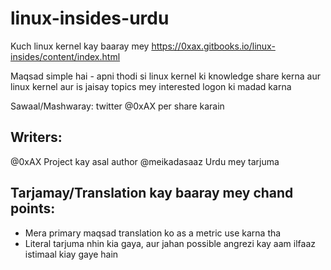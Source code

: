 # linux-insides-urdu
Kuch linux kernel kay baaray mey https://0xax.gitbooks.io/linux-insides/content/index.html

Maqsad simple hai - apni thodi si linux kernel ki knowledge share kerna aur linux kernel aur is jaisay topics mey interested logon ki madad karna

Sawaal/Mashwaray: twitter @0xAX per share karain

## Writers:

@0xAX Project kay asal author
@meikadasaaz Urdu mey tarjuma

## Tarjamay/Translation kay baaray mey chand points:
- Mera primary maqsad translation ko as a metric use karna tha
- Literal tarjuma nhin kia gaya, aur jahan possible angrezi kay aam ilfaaz istimaal kiay gaye hain
